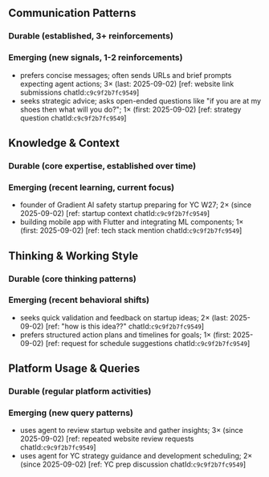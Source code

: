 ## Communication Patterns
### Durable (established, 3+ reinforcements)

### Emerging (new signals, 1-2 reinforcements)
- prefers concise messages; often sends URLs and brief prompts expecting agent actions; 3× (last: 2025-09-02) [ref: website link submissions chatId:`c9c9f2b7fc9549`]
- seeks strategic advice; asks open-ended questions like "if you are at my shoes then what will you do?"; 1× (first: 2025-09-02) [ref: strategy question chatId:`c9c9f2b7fc9549`]

## Knowledge & Context
### Durable (core expertise, established over time)

### Emerging (recent learning, current focus)
- founder of Gradient AI safety startup preparing for YC W27; 2× (since 2025-09-02) [ref: startup context chatId:`c9c9f2b7fc9549`]
- building mobile app with Flutter and integrating ML components; 1× (first: 2025-09-02) [ref: tech stack mention chatId:`c9c9f2b7fc9549`]

## Thinking & Working Style
### Durable (core thinking patterns)

### Emerging (recent behavioral shifts)
- seeks quick validation and feedback on startup ideas; 2× (last: 2025-09-02) [ref: "how is this idea??" chatId:`c9c9f2b7fc9549`]
- prefers structured action plans and timelines for goals; 1× (first: 2025-09-02) [ref: request for schedule suggestions chatId:`c9c9f2b7fc9549`]

## Platform Usage & Queries
### Durable (regular platform activities)

### Emerging (new query patterns)
- uses agent to review startup website and gather insights; 3× (since 2025-09-02) [ref: repeated website review requests chatId:`c9c9f2b7fc9549`]
- uses agent for YC strategy guidance and development scheduling; 2× (since 2025-09-02) [ref: YC prep discussion chatId:`c9c9f2b7fc9549`]